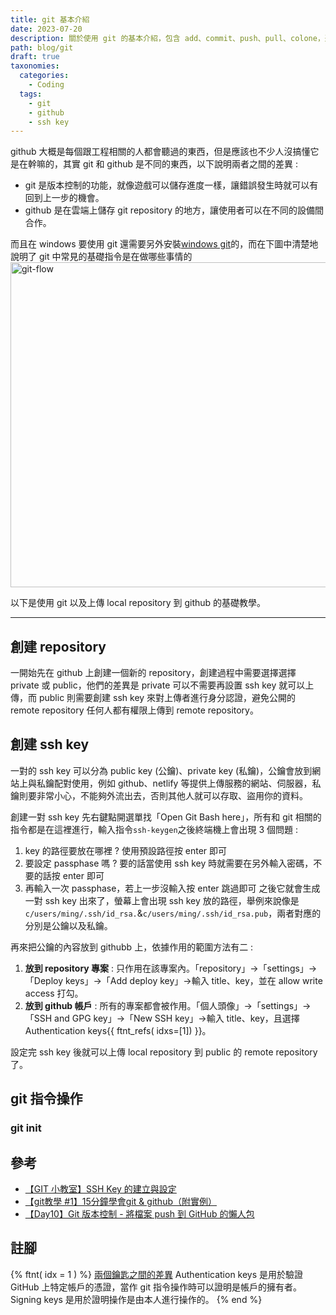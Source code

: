 ```yaml
---
title: git 基本介紹 
date: 2023-07-20
description: 關於使用 git 的基本介紹，包含 add、commit、push、pull、colone，還有 ssh key 的基本說明。
path: blog/git
draft: true
taxonomies:
  categories: 
    - Coding
  tags: 
    - git
    - github
    - ssh key
---
```


github 大概是每個跟工程相關的人都會聽過的東西，但是應該也不少人沒搞懂它是在幹嘛的，其實 git 和 github 是不同的東西，以下說明兩者之間的差異 :<br>
- git 是版本控制的功能，就像遊戲可以儲存進度一樣，讓錯誤發生時就可以有回到上一步的機會。
- github 是在雲端上儲存 git repository 的地方，讓使用者可以在不同的設備間合作。

而且在 windows 要使用 git 還需要另外安裝[windows git](https://git-scm.com/download/win)的，而在下圖中清楚地說明了 git 中常見的基礎指令是在做哪些事情的
<a href="/site/images/blog/git-flow.png" data-fancybox data-caption="git-flow">
  <img src="/site/images/git-flow.png" loading="lazy" alt="git-flow" width="520"/>
</a><br>

以下是使用 git 以及上傳 local repository 到 github 的基礎教學。

---

## 創建 repository

一開始先在 github 上創建一個新的 repository，創建過程中需要選擇選擇 private 或 public，他們的差異是 private 可以不需要再設置 ssh key 就可以上傳，而 public 則需要創建 ssh key 來對上傳者進行身分認證，避免公開的 remote repository 任何人都有權限上傳到 remote repository。

## 創建 ssh key

一對的 ssh key 可以分為 public key (公鑰)、private key (私鑰)，公鑰會放到網站上與私鑰配對使用，例如 github、netlify 等提供上傳服務的網站、伺服器，私鑰則要非常小心，不能夠外流出去，否則其他人就可以存取、盜用你的資料。

創建一對 ssh key 先右鍵點開選單找「Open Git Bash here」，所有和 git 相關的指令都是在這裡進行，輸入指令`ssh-keygen`之後終端機上會出現 3 個問題 :
1. key 的路徑要放在哪裡 ?  使用預設路徑按 enter 即可
2. 要設定 passphase 嗎 ? 要的話當使用 ssh key 時就需要在另外輸入密碼，不要的話按 enter 即可
3. 再輸入一次 passphase，若上一步沒輸入按 enter 跳過即可
之後它就會生成一對 ssh key 出來了，螢幕上會出現 ssh key 放的路徑，舉例來說像是`c/users/ming/.ssh/id_rsa.`&`c/users/ming/.ssh/id_rsa.pub`，兩者對應的分別是公鑰以及私鑰。

再來把公鑰的內容放到 githubb 上，依據作用的範圍方法有二 :
1. **放到 repository 專案** : 只作用在該專案內。「repository」→「settings」→「Deploy keys」→「Add deploy key」→輸入 title、key，並在 allow write access 打勾。
2. **放到 github 帳戶** : 所有的專案都會被作用。「個人頭像」→「settings」→「SSH and GPG key」→「New SSH key」→輸入 title、key，且選擇Authentication keys{{ ftnt_refs( idxs=[1]) }}。

設定完 ssh key 後就可以上傳 local repository 到 public 的 remote repository 了。

## git 指令操作

### git init



## 參考

- [【GIT 小教室】SSH Key 的建立與設定](https://www.youtube.com/watch?v=CeC_qyQHiCE)
- [【git教學 #1】15分鐘學會git & github（附實例）](https://www.youtube.com/watch?v=Zd5jSDRjWfA)
- [【Day10】Git 版本控制 - 將檔案 push 到 GitHub 的懶人包](https://ithelp.ithome.com.tw/articles/10271811)

## 註腳

{% ftnt( idx = 1 ) %}
[兩個鑰匙之間的差異](https://stackoverflow.com/questions/73673920/do-i-need-authentication-as-well-as-signing-keys-on-github)
Authentication keys 是用於驗證 GitHub 上特定帳戶的憑證，當作 git 指令操作時可以證明是帳戶的擁有者。
Signing keys 是用於證明操作是由本人進行操作的。
{% end %}